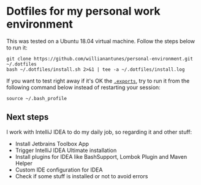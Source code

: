# Dotfiles for my personal work environment

This was tested on a Ubuntu 18.04 virtual machine. Follow the steps below to run it:

    git clone https://github.com/willianantunes/personal-environment.git ~/.dotfiles
    bash ~/.dotfiles/install.sh 2>&1 | tee -a ~/.dotfiles/install.log

If you want to test right away if it's OK the [`.exports`](system/.exports), try to run it from the following command below instead of restarting your session:

    source ~/.bash_profile

## Next steps

I work with IntelliJ IDEA to do my daily job, so regarding it and other stuff:

- Install Jetbrains Toolbox App
- Trigger IntelliJ IDEA Ultimate installation
- Install plugins for IDEA like BashSupport, Lombok Plugin and Maven Helper
- Custom IDE configuration for IDEA
- Check if some stuff is installed or not to avoid errors